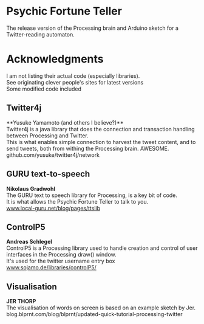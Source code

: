 Psychic Fortune Teller
======================

The release version of the Processing brain and Arduino sketch for a Twitter-reading automaton.

<h1> Acknowledgments</h1>
I am not listing their actual code (especially libraries). <br />
See originating clever people's sites for latest versions <br />
Some modified code included <br />

<h2>Twitter4j</h2>
**Yusuke Yamamoto (and others I believe?)**<br />
Twitter4j is a java library that does the connection and transaction handling between Processing and Twitter.  <br />
This is what enables simple connection to harvest the tweet content, and to send tweets, both from withing the Processing brain. AWESOME. <br />
github.com/yusuke/twitter4j/network

<h2>GURU text-to-speech</h2>

**Nikolaus Gradwohl**  <br />
The GURU text to speech library for Processing, is a key bit of code.  <br />
It is what allows the Psychic Fortune Teller to talk to you. <br />
www.local-guru.net/blog/pages/ttslib

<h2>ControlP5</h2>

**Andreas Schlegel**  <br />
ControlP5 is a Processing library used to handle creation and control of user interfaces in the Processing draw() window. <br />
It's used for the twitter username entry box <br />
www.sojamo.de/libraries/controlP5/

<h2>Visualisation</h2>

**JER THORP**  <br />
The visualisation of words on screen is based on an example sketch by Jer. <br />
blog.blprnt.com/blog/blprnt/updated-quick-tutorial-processing-twitter 
